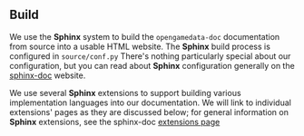 ## Build

We use the **Sphinx** system to build the `opengamedata-doc` documentation from source into a usable HTML website.
The **Sphinx** build process is configured in `source/conf.py`
There's nothing particularly special about our configuration, but you can read about **Sphinx** configuration generally on the [sphinx-doc](https://www.sphinx-doc.org/en/master/usage/configuration.html) website.

We use several **Sphinx** extensions to support building various implementation languages into our documentation.
We will link to individual extensions' pages as they are discussed below; for general information on **Sphinx** extensions, see the sphinx-doc [extensions page](https://www.sphinx-doc.org/en/master/usage/extensions/)
